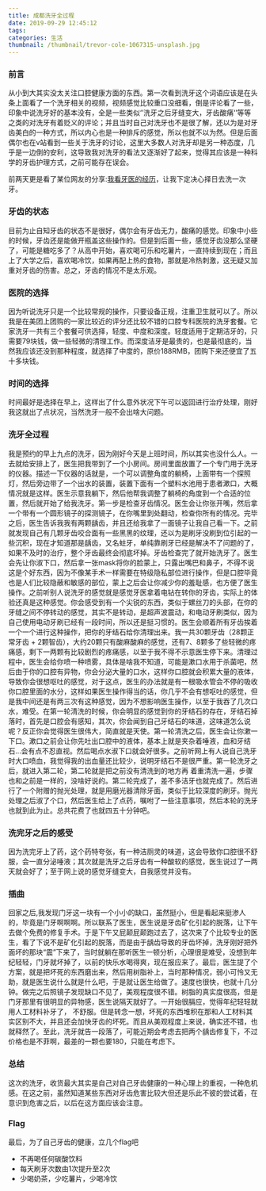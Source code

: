 ```yaml
---
title: 成都洗牙全过程
date: 2019-09-29 12:45:12
tags: 
categories: 生活
thumbnail: /thumbnail/trevor-cole-1067315-unsplash.jpg
---
```


### 前言

从小到大其实没太关注口腔健康方面的东西。第一次看到洗牙这个词语应该是在头条上面看了一个洗牙相关的视频，视频感觉比较重口没细看，倒是评论看了一些，印象中说洗牙好的基本没有，全是一些类似‘’洗牙之后牙缝变大，牙齿酸痛‘’等等之类的对洗牙有着贬义的评论；并且当时自己对洗牙也不是很了解，还以为是对牙齿美白的一种方式，所以内心也是一种排斥的感觉，所以也就不以为然。但是后面偶尔也在v站看到一些关于洗牙的讨论，这里大多数人对洗牙却是另一种态度，几乎是一边倒的安利，这导致我对洗牙的看法又逐渐好了起来，觉得其应该是一种科学的牙齿护理方式，之前可能存在误会。

前两天更是看了某位网友的分享:[我看牙医的经历](https://lutaonan.com/blog/dentist-exp/)，让我下定决心择日去洗一次牙。

<!-- more -->

### 牙齿的状态

目前为止自知牙齿的状态不是很好，偶尔会有牙齿无力，酸痛的感觉。印象中小些的时候，牙齿还是能做开瓶盖这些操作的。但是到后面一些，感觉牙齿没那么坚硬了，可能是糖吃多了？从高中开始，喜欢喝可乐和吃薯片，一直持续到现在；而且上了大学之后，喜欢喝冷饮，如果再配上热的食物，那就是冷热刺激，这无疑又加重对牙齿的伤害。总之，牙齿的情况不是太乐观。

### 医院的选择

因为听说洗牙只是一个比较常规的操作，只要设备正规，注重卫生就可以了。所以我是在美团上团购的一家比较近的评分还比较不错的口腔专科医院的洗牙套餐。它家洗牙一共有三个套餐可供选择，轻度、中度和深度。轻度适用于定期洁牙的，只需要79块钱，做一些轻微的清理工作。而深度洁牙是最贵的，也是最彻底的，当然我应该还没到那种程度，就选择了中度的，原价188RMB，团购下来还便宜了五十多块钱。

### 时间的选择

时间最好是选择在早上，这样出了什么意外状况下午可以返回进行治疗处理，刚好我这就出了点状况，当然洗牙一般不会出啥大问题。

### 洗牙全过程

我是预约的早上九点的洗牙，因为刚好今天是上班时间，所以其实也没什么人。一去就给安排上了，医生把我带到了一个小房间。房间里面放置了一个专门用于洗牙的仪器。描述一下仪器的话就是，一个可以调整角度的躺椅，上面带有一个探照灯，然后旁边带了一个出水的装置，装置下面有一个塑料水池用于患者漱口，大概情况就是这样。医生示意我躺下，然后他帮我调整了躺椅的角度到一个合适的位置，然后就开始了给我洗牙。第一步是检查牙齿情况。医生会让你张开嘴，然后拿一个带有一个圆形镜子的探测镜子，在你嘴里到处翻动，检查你所有的情况。完毕之后，医生告诉我我有两颗龋齿，并且还给我拿了一面镜子让我自己看一下。之前就发现自己有几颗牙齿咬合面有一些黑黑的纹理，还以为是刷牙没刷到位引起的一些沉积，现在才知道那是龋齿，又名蛀牙，单纯靠刷牙已经是解决不了问题的了，如果不及时的治疗，整个牙齿最终会彻底坏掉。牙齿检查完了就开始洗牙了。医生会先让你淑下口，然后拿一张mask将你的脸蒙上，只露出嘴巴和鼻子，不得不说这是个好东西，因为不像某手术一样需要在特级隐私部位进行操作，但是口腔毕竟也是人们比较隐蔽和敏感的部位，蒙上之后会让你减少你的羞耻感，也方便了医生操作。之前听别人说洗牙的感觉就是感觉牙医拿着电钻在转你的牙齿，实际上的体验还真是这种感觉。你会感受到有一个尖锐的东西，类似于螺丝刀的头部，在你的牙缝之间不停转动的感觉，其实不是转动，是超声波震动，和电动牙刷类似，因为自己使用电动牙刷已经有一段时间，所以还是挺习惯的。医生会顺着所有牙齿挨着一个一个进行这种操作，把你的牙结石给你清理出来。我一共30颗牙齿（28颗正常牙齿 + 2颗智齿），大约20颗只有酸麻酸麻的感觉，还有7、8颗多了些轻微的疼痛感，剩下一两颗有比较剧烈的疼痛感，以至于我不得不示意医生停下来。清理过程中，医生会给你喷一种喷雾，具体是啥我不知道，可能是漱口水用于杀菌吧，然后由于你的口腔有异物，你会分泌大量的口水，这样你口腔就会积累大量的液体，导致你会很想呕吐的感觉，对于这点，医生的办法就是有一根吸水管会不停的吸收你口腔里面的水分，这样如果医生操作得当的话，你几乎不会有想呕吐的感觉，但是我中间还是有两三次有这种感觉，因为不想影响医生操作，以至于我吞了几次口水，难受。在第一轮清洗的时候，你会明显的感觉到你的牙结石的存在，牙结石掉落时，首先是口腔会有感知，其次，你会闻到自己牙结石的味道，这味道怎么说呢？反正你会觉得医生很伟大，简直就是天使。第一轮清洗之后，医生会让你漱一下口。漱口之前会让你先吐出口腔中的液体，基本上就是夹杂着唾液，血和牙结石...会有点不忍直视。然后喝点水淑下口就会好很多。之前听网上有人说自己洗牙时大口喷血，我觉得我的出血量还比较少，说明牙结石不是很严重。第一轮洗牙之后，就进入第二轮，第二轮就是把之前没有清洗到的地方再 着重清洗一遍，步骤也和之前是一样的，没啥好说的。第二轮完成了，差不多洁牙也就完成了。然后进行了一个附赠的抛光处理，就是用磨光器清除牙面，类似于比较深度的刷牙。抛光处理之后淑了个口，然后医生给上了点药，嘱咐了一些注意事项，然后本轮的洗牙也就到此为止。总共花费了也就四五十分钟吧。

### 洗完牙之后的感受

因为洗完牙上了药，这个药特夸张，有一种洁厕灵的味道，这会导致你口腔很不舒服，会一直分泌唾液；其次就是洗牙之后牙齿有一种酸软的感觉，医生说过了一两天就会好了；至于网上说的感觉牙缝变大，自我感觉并没有。

### 插曲

回家之后,我发现门牙这一块有一个小小的缺口，虽然挺小，但是看起来挺渗人的，毕竟是门牙啊啊啊。所以联系了医生，医生说是牙齿矿化引起的脱落，让下午去做个免费的修复手术。于是下午又屁颠屁颠跑过去了，这次来了个比较专业的医生，看了下说不是矿化引起的脱落，而是由于龋齿导致的牙齿坏掉，洗牙刚好把外面坏的那块“震”下来了，当时就躺在那听医生一顿分析，心理很是难受，没想到年纪轻轻，门牙就坏掉了，以前的快乐水喝得爽，现在报应来了。最后，医生提了个方案，就是把坏死的东西磨出来，然后用树脂补上，当时那种情况，弱小可怜又无助，就是医生说什么就是什么吧，于是就让医生给做了。速度也很快，也就十几分钟。做完之后照镜子发现缺口不见了，美观程度很不错。树脂的真实度很高，但是门牙那里有很明显的异物感，医生说隔天就好了。一开始很膈应，觉得年纪轻轻就用人工材料补牙了， 不舒服。但是转念一想，坏死的东西堆积在那和人工材料其实区别不大，并且还会加快牙齿的坏死。而且从美观程度上来说，确实还不错，也就释然了。至此，洗牙就告一段落了，可能近期会考虑去把两个龋齿修复下，不过价格也是不菲啊，最差的一颗也要180，只能在考虑下。

### 总结

这次的洗牙，收货最大其实是自己对自己牙齿健康的一种心理上的重视，一种危机感。在这之前，虽然知道某些东西对牙齿危害比较大但还是乐此不彼的尝试着，在意识到危害之后，以后在这方面应该会注意。

### Flag

最后，为了自己牙齿的健康，立几个flag吧

* 不再喝任何碳酸饮料
* 每天刷牙次数由1次提升至2次
* 少喝奶茶，少吃薯片，少喝冷饮



